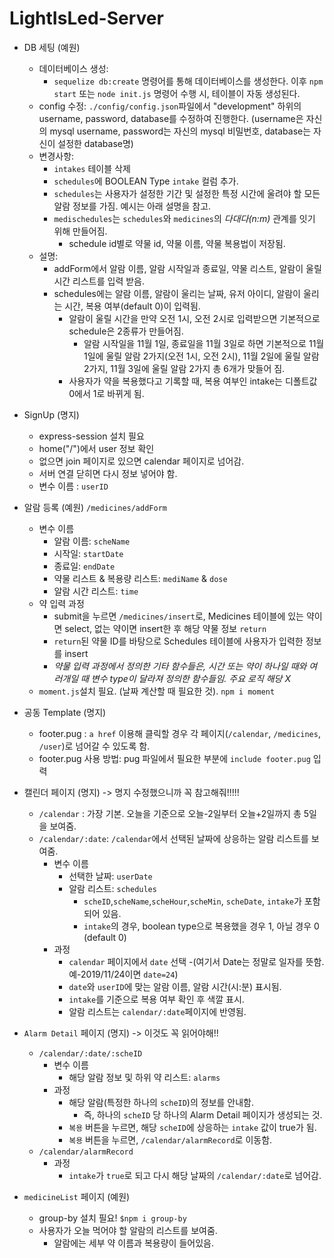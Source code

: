 # LightIsLed-Server

- DB 세팅 (예원)
    - 데이터베이스 생성:
        - `sequelize db:create` 명령어를 통해 데이터베이스를 생성한다. 이후 `npm start` 또는 `node init.js` 명령어 수행 시, 테이블이 자동 생성된다.
    - config 수정: `./config/config.json`파일에서 "development" 하위의 username, password, database를 수정하여 진행한다. (username은 자신의 mysql username, password는 자신의 mysql 비밀번호, database는 자신이 설정한 database명)
    - 변경사항:
        - `intakes` 테이블 삭제
        - `schedules`에 BOOLEAN Type `intake` 컬럼 추가.
        - `schedules`는 사용자가 설정한 기간 및 설정한 특정 시간에 울려야 할 모든 알람 정보를 가짐. 예시는 아래 설명을 참고.
        - `medischedules`는 `schedules`와 `medicines`의 *다대다(n:m)* 관계를 잇기 위해 만들어짐.
            - schedule id별로 약물 id, 약물 이름, 약물 복용법이 저장됨.    
    - 설명: 
        - addForm에서 알람 이름, 알람 시작일과 종료일, 약물 리스트, 알람이 울릴 시간 리스트를 입력 받음.
        - schedules에는 알람 이름, 알람이 울리는 날짜, 유저 아이디, 알람이 울리는 시간, 복용 여부(default 0)이 입력됨.
            - 알람이 울릴 시간을 만약 오전 1시, 오전 2시로 입력받으면 기본적으로 schedule은 2종류가 만들어짐.
                - 알람 시작일을 11월 1일, 종료일을 11월 3일로 하면 기본적으로 11월 1일에 울릴 알람 2가지(오전 1시, 오전 2시), 11월 2일에 울릴 알람 2가지, 11월 3일에 울릴 알람 2가지 총 6개가 맞들어 짐.
            - 사용자가 약을 복용했다고 기록할 때, 복용 여부인 intake는 디폴트값 0에서 1로 바뀌게 됨.

- SignUp (명지)
    - express-session 설치 필요
    - home("/")에서 user 정보 확인
    - 없으면 join 페이지로 있으면 calendar 페이지로 넘어감. 
    - 서버 연결 닫히면 다시 정보 넣어야 함.
    - 변수 이름 :  `userID`

- 알람 등록 (예원) `/medicines/addForm`
    - 변수 이름
        - 알람 이름: `scheName`
        - 시작일: `startDate`
        - 종료일: `endDate`
        - 약물 리스트 & 복용량 리스트: `mediName` & `dose`
        - 알람 시간 리스트: `time`
    - 약 입력 과정
        - submit을 누르면 `/medicines/insert`로, Medicines 테이블에 있는 약이면 select, 없는 약이면 insert한 후 해당 약물 정보 `return`
        - `return`된 약물 ID를 바탕으로 Schedules 테이블에 사용자가 입력한 정보를 insert
        - _약물 입력 과정에서 정의한 기타 함수들은, 시간 또는 약이 하나일 때와 여러개일 때 변수 type이 달라져 정의한 함수들임. 주요 로직 해당 X_
    - `moment.js`설치 필요. (날짜 계산할 때 필요한 것). `npm i moment`

- 공동 Template (명지)
    - footer.pug : `a href` 이용해 클릭할 경우 각 페이지(`/calendar`, `/medicines`, `/user`)로 넘어갈 수 있도록 함.   
    - footer.pug 사용 방법: pug 파일에서 필요한 부분에 `include footer.pug` 입력 

- 캘린더 페이지 (명지) -> 명지 수정했으니까 꼭 참고해줘!!!!!
    - `/calendar` : 가장 기본. 오늘을 기준으로 오늘-2일부터 오늘+2일까지 총 5일을 보여줌.
    - `/calendar/:date`: `/calendar`에서 선택된 날짜에 상응하는 알람 리스트를 보여줌.
        - 변수 이름
            - 선택한 날짜: `userDate`
            - 알람 리스트: `schedules`
                - `scheID`,`scheName`,`scheHour`,`scheMin`, `scheDate`, `intake`가 포함되어 있음.
                - `intake`의 경우, boolean type으로 복용했을 경우 1, 아닐 경우 0 (default 0)
        - 과정
            - `calendar` 페이지에서 `date` 선택 
                -(여기서 Date는 정말로 일자를 뜻함. 예-2019/11/24이면 `date=24`)
            - `date`와 `userID`에 맞는 알람 이름, 알람 시간(시:분) 표시됨.
            - `intake`를 기준으로 복용 여부 확인 후 색깔 표시.
            - 알람 리스트는 `calendar/:date`페이지에 반영됨.
- `Alarm Detail` 페이지 (명지) -> 이것도 꼭 읽어야해!!
    - `/calendar/:date/:scheID`
        - 변수 이름
            - 해당 알람 정보 및 하위 약 리스트: `alarms`
        - 과정 
            - 해당 알람(특정한 하나의 `scheID`)의 정보를 안내함. 
                - 즉, 하나의 `scheID` 당 하나의 Alarm Detail 페이지가 생성되는 것.
            - `복용` 버튼을 누르면, 해당 `scheID`에 상응하는 `intake` 값이 true가 됨.
            - `복용` 버튼을 누르면, `/calendar/alarmRecord`로 이동함.
    - `/calendar/alarmRecord`
        - 과정
            - `intake`가 `true`로 되고 다시 해당 날짜의 `/calendar/:date`로 넘어감.
- `medicineList` 페이지 (예원)
    - group-by 설치 필요! `$npm i group-by`
    - 사용자가 오늘 먹어야 할 알람의 리스트를 보여줌.
        - 알람에는 세부 약 이름과 복용량이 들어있음.